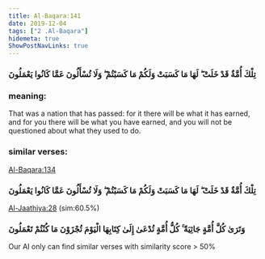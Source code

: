 ```yaml
---
title: Al-Baqara:141
date: 2019-12-04
tags: ["2 .Al-Baqara"]
hidemeta: true 
ShowPostNavLinks: true 
---
```

### تِلْكَ أُمَّةٌ قَدْ خَلَتْ ۖ لَهَا مَا كَسَبَتْ وَلَكُمْ مَا كَسَبْتُمْ ۖ وَلَا تُسْأَلُونَ عَمَّا كَانُوا يَعْمَلُونَ
### meaning: 
That was a nation that has passed: for it there will be what it has earned, and for you there will be what you have earned, and you will not be questioned about what they used to do.
### similar verses: 

[Al-Baqara:134](/2/134)

### تِلْكَ أُمَّةٌ قَدْ خَلَتْ ۖ لَهَا مَا كَسَبَتْ وَلَكُمْ مَا كَسَبْتُمْ ۖ وَلَا تُسْأَلُونَ عَمَّا كَانُوا يَعْمَلُونَ

[Al-Jaathiya:28](/45/28) (sim:60.5%)

### وَتَرَىٰ كُلَّ أُمَّةٍ جَاثِيَةً ۚ كُلُّ أُمَّةٍ تُدْعَىٰ إِلَىٰ كِتَابِهَا الْيَوْمَ تُجْزَوْنَ مَا كُنْتُمْ تَعْمَلُونَ

Our AI only can find similar verses with similarity score > 50% 


